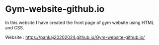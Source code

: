 # Gym-website-github.io
In this website I have created the front page of gym website using HTML and CSS.

Website : https://pankaj20202024.github.io/Gym-website-github.io/
